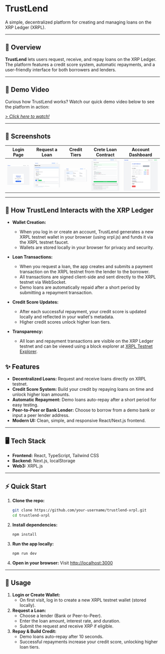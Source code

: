 # TrustLend

A simple, decentralized platform for creating and managing loans on the XRP Ledger (XRPL).

---

## 🚀 Overview

**TrustLend** lets users request, receive, and repay loans on the XRP Ledger. The platform features a credit score system, automatic repayments, and a user-friendly interface for both borrowers and lenders.

---
## 🎥 Demo Video

Curious how TrustLend works? Watch our quick demo video below to see the platform in action:



[> _Click here to watch!_](https://www.loom.com/share/d66592c0bc014c4fb86804a25cf30af9?sid=f894fd78-321c-403b-8e3c-5b7e2a9a24e0)

---

## 📸 Screenshots

| Login Page | Request a Loan | Credit Tiers | Crete Loan Contract | Account Dashboard |
|:----------:|:--------------:|:------------:|:-------------------:|:-----------------:|
| ![Login Screen](./public/image0.png) | ![Request a Loan](./public/image1.png) | ![Credit Tiers](./public/image2.png) | ![Create Loan Contract](./public/image3.png) | ![Account Dashboard](./public/image4.png) |

---

## 🔗 How TrustLend Interacts with the XRP Ledger

- **Wallet Creation:**
  - When you log in or create an account, TrustLend generates a new XRPL testnet wallet in your browser (using xrpl.js) and funds it via the XRPL testnet faucet.
  - Wallets are stored locally in your browser for privacy and security.

- **Loan Transactions:**
  - When you request a loan, the app creates and submits a payment transaction on the XRPL testnet from the lender to the borrower.
  - All transactions are signed client-side and sent directly to the XRPL testnet via WebSocket.
  - Demo loans are automatically repaid after a short period by submitting a repayment transaction.

- **Credit Score Updates:**
  - After each successful repayment, your credit score is updated locally and reflected in your wallet's metadata.
  - Higher credit scores unlock higher loan tiers.

- **Transparency:**
  - All loan and repayment transactions are visible on the XRP Ledger testnet and can be viewed using a block explorer at [XRPL Testnet Explorer](https://testnet.xrpl.org/).

## ✨ Features

- **Decentralized Loans:** Request and receive loans directly on XRPL testnet.
- **Credit Score System:** Build your credit by repaying loans on time and unlock higher loan amounts.
- **Automatic Repayment:** Demo loans auto-repay after a short period for easy testing.
- **Peer-to-Peer or Bank Lender:** Choose to borrow from a demo bank or input a peer lender address.
- **Modern UI:** Clean, simple, and responsive React/Next.js frontend.

---

## 🖥️ Tech Stack

- **Frontend:** React, TypeScript, Tailwind CSS
- **Backend:** Next.js, localStorage
- **Web3:** XRPL.js

---

## ⚡ Quick Start

1. **Clone the repo:**
   ```bash
   git clone https://github.com/your-username/trustlend-xrpl.git
   cd trustlend-xrpl
   ```
2. **Install dependencies:**
   ```bash
   npm install
   ```
3. **Run the app locally:**
   ```bash
   npm run dev
   ```
4. **Open in your browser:**
   Visit [http://localhost:3000](http://localhost:3000)

---

## 📝 Usage

1. **Login or Create Wallet:**
   - On first visit, log in to create a new XRPL testnet wallet (stored locally).
2. **Request a Loan:**
   - Choose a lender (Bank or Peer-to-Peer).
   - Enter the loan amount, interest rate, and duration.
   - Submit the request and receive XRP if eligible.
3. **Repay & Build Credit:**
   - Demo loans auto-repay after 10 seconds.
   - Successful repayments increase your credit score, unlocking higher loan tiers.
